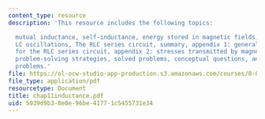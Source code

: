```yaml
---
content_type: resource
description: 'This resource includes the following topics:

  mutual inductance, self-inductance, energy stored in magnetic fields, RL circuits,
  LC oscillations, The RLC series circuit, summary, appendix 1: general solutions
  for the RLC series circuit, appendix 2: stresses transmitted by magnetic fields,
  problem-solving strategies, solved problems, conceptual questions, and additional
  problems.'
file: https://ol-ocw-studio-app-production.s3.amazonaws.com/courses/8-02t-electricity-and-magnetism-spring-2005/5039d9b38e0e96be41771c5455731e34_chap11inductance.pdf
file_type: application/pdf
resourcetype: Document
title: chap11inductance.pdf
uid: 5039d9b3-8e0e-96be-4177-1c5455731e34
---
```

